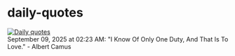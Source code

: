 # daily-quotes
[![Daily quotes](https://github.com/ceepu8/daily-quotes/actions/workflows/daily-quote.yml/badge.svg)](https://github.com/ceepu8/daily-quotes/actions/workflows/daily-quote.yml)<br/>
September 09, 2025 at 02:23 AM: "I Know Of Only One Duty, And That Is To Love." - Albert Camus
